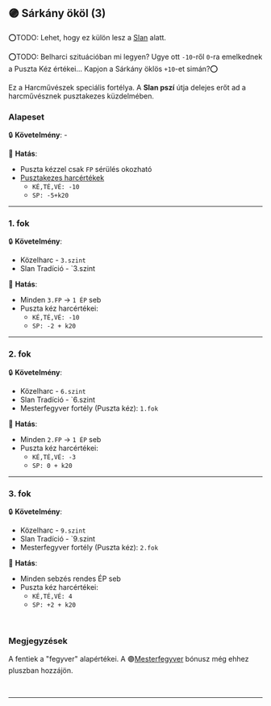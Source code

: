 ## 🟣 Sárkány ököl (3)


⭕TODO: Lehet, hogy ez külön lesz a [Slan](https://github.com/kaktusztea/szilankrpg/wiki/STUDY.slan) alatt.

⭕TODO: Belharci szituációban mi legyen? Ugye ott `-10`-ről `0`-ra emelkednek a Puszta Kéz értékei... Kapjon a Sárkány öklös `+10`-et simán?⭕

Ez a Harcművészek speciális fortélya. A **Slan pszí** útja delejes erőt ad a harcművésznek pusztakezes küzdelmében.
### Alapeset

🔒 **Követelmény**:  -

🌟 **Hatás**:
- Puszta kézzel csak `FP` sérülés okozható
- [Pusztakezes harcértékek](../065_01_harci_helyzetek.md#pusztakezes-harc)
  - `KÉ,TÉ,VÉ: -10`
  - `SP: -5+k20`

---
### 1. fok

🔒 **Követelmény**:
- Közelharc - `3.szint`
- Slan Tradíció - `3.szint

🌟 **Hatás**:
- Minden `3.FP` → `1 ÉP` seb
- Puszta kéz harcértékei:
  - `KÉ,TÉ,VÉ: -10`
  - `SP: -2 + k20`

---
### 2. fok

🔒 **Követelmény**:
- Közelharc - `6.szint`
- Slan Tradíció - `6.szint
- Mesterfegyver fortély (Puszta kéz): `1.fok`

🌟 **Hatás**:
- Minden `2.FP` → `1 ÉP` seb
- Puszta kéz harcértékei:
  - `KÉ,TÉ,VÉ: -3`
  - `SP: 0 + k20`

---
### 3. fok

🔒 **Követelmény**:
- Közelharc - `9.szint`
- Slan Tradíció - `9.szint
- Mesterfegyver fortély (Puszta kéz): `2.fok`

🌟 **Hatás**:
- Minden sebzés rendes ÉP seb
- Puszta kéz harcértékei:
  - `KÉ,TÉ,VÉ: 4`
  - `SP: +2 + k20`


<br />

### Megjegyzések

 A fentiek a "fegyver" alapértékei. A 🟣[Mesterfegyver](../fortelyok.harci/mesterfegyver.md) bónusz még ehhez pluszban hozzájön.

<br />

---
